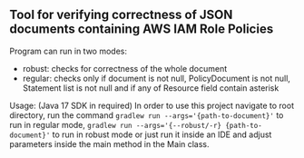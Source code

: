 ## Tool for verifying correctness of JSON documents containing AWS IAM Role Policies

Program can run in two modes: 
- robust: checks for correctness of the whole document
- regular: checks only if document is not null, PolicyDocument is not null, Statement list is not null and if any of Resource field contain asterisk

Usage: (Java 17 SDK in required)
In order to use this project navigate to root directory, run the command `gradlew run --args='{path-to-document}'` to run in regular mode, `gradlew run --args='{--robust/-r} {path-to-document}'` to run in robust mode or just run it inside an IDE and adjust parameters inside the main method in the Main class.

